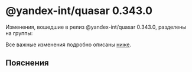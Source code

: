 # @yandex-int/quasar 0.343.0

<!-- ЧЕЛОВЕЧЕСКОЕ ВСТУПЛЕНИЕ -->

Изменения, вошедшие в релиз @yandex-int/quasar 0.343.0, разделены на группы:

Все важные изменения подробно описаны [ниже](#Пояснения).

## Пояснения

